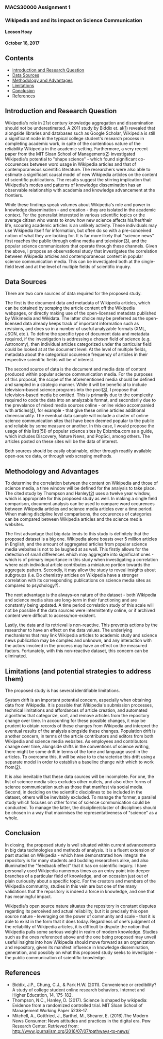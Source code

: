 ### MACS30000 Assignment 1
### Wikipedia and and its impact on Science Communication
#### Leoson Hoay
#### October 16, 2017


## Contents
* [Introduction and Research Question](#introduction)
* [Data Sources](#data)
* [Methodology and Advantages](#method)
* [Limitations](#limitations)
* [Conclusion](#conclusion)
* [References](#references)



## Introduction and Research Question <a name = "introduction"></a>
Wikipedia's role in 21st century knowledge aggregation and dissemination should not be underestimated. A 2011 study by Biddix et. al([1]) revealed that alongside libraries and databases such as Google Scholar, Wikipedia is still a significant node in the typical college student's research process in completing academic work, in spite of the contentious nature of the reliability Wikipedia in the academic setting. Furthermore, a very recent paper from the MIT Sloan School of Management([2]) investigated Wikipedia's potential to "shape science" - which found significant co-occurences between word usage in Wikipedia articles and that of contemporaneous scientific literature. The researchers were also able to estimate a significant causal model of new Wikipedia articles on the content of scientific publications. The results suggest the stirring implication that Wikipedia's modes and patterns of knowledge dissemination has an observable relationship with academia and knowledge advancement at the frontiers.

While these findings speak volumes about Wikipedia's role and power in knowledge dissemination - and creation - they are isolated in the academic context. For the generalist interested in various scientific topics or the average citizen who wants to know how new science affects his/her/their life, scouring academic articles is an unlikely activity. These individuals may use Wikipedia itself for information, but often do so with a pre-conceived notion of what they are looking for. It is far more likely that "science news" first reaches the public through online media and television([3]), and the popular science communicators that operate through these channels. Given the above, I propose an observational study that investigates the correlation between Wikipedia articles and contemporaneous content in popular science communication media. This can be investigated both at the single-field level and at the level of multiple fields of scientific inquiry.
 

## Data Sources <a name = "data"></a>
There are two core sources of data required for the proposed study. 

The first is the document data and metadata of Wikipedia articles, which can be obtained by scraping the article content off the Wikipedia webpages, or directly making use of the open-licensed metadata published by Wikimedia and Wikidata. The latter choice may be preferred as the open-licensed data already keeps track of important information such as revisions, and does so in a number of useful analyzable formats (XML, JSON, etc.). To define the specific type of document data and metadata required, if the investigation is addressing a chosen field of science (e.g. Astronomy), then individual articles categorized under the particular field could be looked at at the document level. At the level of multiple fields, metadata about the categorical occurence frequency of articles in their respective scientific fields will be of interest. 

The second source of data is the document and media data of content produced within popular science communication media. For the purposes of this proposal, the scope of the aforementioned media should be defined and sampled in a strategic manner. While it will be beneficial to include television-based science programs into the pool([3]), I propose that television-based media be omitted. This is primarily due to the complexity required to code the data into an analyzable format, and secondarily due to the prevalance of mixed media sources online - online video accompanied with articles([4]), for example - that give these online articles additional dimensionality. The eventual data sample will include a cluster of online science communication sites that have been deemed popular to the public and reliable by some measure or another. In this case, I would propose the usage of this list([5]) of popular science sites by Ebizmba.com as a guide, which includes Discovery, Nature News, and PopSci, among others. The articles posted on these sites will be the data of interest.

Both sources should be easily obtainable, either through readily available open-source data, or through web scraping methods.


## Methodology and Advantages <a name = "method"></a>
To determine the correlation between the content on Wikipedia and those of science media, a time window will be defined for the analysis to take place. The cited study by Thompson and Hanley([2]) uses a twelve year window, which is appropriate for this proposed study as well. In making a single field comparison, document analysis can be used to compare word occurences between Wikipedia articles and science media articles over a time period. When making discipline level comparisons, the occurences of categories can be compared between Wikipedia articles and the science media websites.  

The first advantage that big data lends to this study is definitely that the proposed dataset is a big one. Wikipedia alone boasts over 5 million articles in English, and the amount of aggregated articles from popular science media websites is not to be laughed at as well. This firstly allows for the detection of small differences which may aggregate into significant ones - which is of primary importance in this study when investigating a correlation where each individual article contributes a miniature portion towards the aggregate pattern. Secondly, it may allow the study to reveal insights about subgroups (i.e. Do chemistry articles on Wikipedia have a stronger correlation with its corresponding publications on science media sites as compared to psychology?).

The next advantage is the always-on nature of the dataset - both Wikipedia and science media sites are long-term in their functioning and are constantly being updated. A time period correlation study of this scale will not be possible if the data sources were intermittently online, or if archived content were difficult to access/non-existent.

Lastly, the data and its retrieval is non-reactive. This prevents actions by the researcher to have an effect on the data values. The underlying mechanisms that may link Wikipedia articles to academic study and science news publication may be complex and unknown, and any interaction with the actors involved in the process may have an effect on the measured factors. Fortunately, with this non-reactive dataset, this concern can be eliminated. 


## Limitations (and potential strategies to address them) <a name = "limitations"></a>
The proposed study is has several identifiable limitations. 

System drift is an important potential concern, especially when obtaining data from Wikipedia. It is possible that Wikipedia's submission processes, technical limitations and affordances of article creation, and automated algorithms that categorize, sort, and remove articles from the repository change over time. In accounting for these possible changes, it may be prudent to obtain records of these changes from Wikipedia and interpret the eventual results of the analysis alongside these changes. Population drift is another concern, in terms of the article contributors and editors from both Wikipedia and science media websites. As employees and contributors change over time, alongside shifts in the conventions of science writing, there might be some drift in terms of the tone and language used in the articles. To overcome this, it will be wise to to characterise this drift using a separate model in order to establish a baseline change with which to work from([2]).  

It is also inevitable that these data sources will be incomplete. For one, the list of science media sites excludes other outlets, and also other forms of science communication such as those that manifest via social media. Second, in deciding on the scientific disciplines to be included in the dataset, others will be inevitably excluded. To manage the former, a parallel study which focuses on other forms of science communication could be conducted. To manage the latter, the discipline/cluster of disciplines should be chosen in a way that maximises the representativeness of "science" as a whole. 


## Conclusion <a name = "conclusion"></a>
In closing, the proposed study is well situated within current advancements in big data technologies and methods of analysis. It is a fluent extension of past studies on Wikipedia - which have demonstrated how integral the repository is for many students and budding researchers alike, and also illuminated the "feedback effect" that it has on scientific inquiry. I have personally used Wikipedia numerous times as an entry point into deeper branches of a particular field of knowledge, and on occasion just out of plain curiousity about a specific topic. For the creators and members of the Wikipedia community, studies in this vein are but one of the many validations that the repository is indeed a force in knowledge, and one that has meaningful impact.

Wikipedia's open source nature situates the repository in constant disputes regarding its perceived and actual reliability, but it is precisely this open source nature - leveraging on the power of community and scale - that it is able to exist in the form that it does today. Regardless of one's judgment of the reliability of Wikipedia articles, it is difficult to dispute the notion that Wikipedia pulls some serious weight in realm of modern knowledge. Studies such as the ones referenced above and the one being proposed may unveil useful insights into how Wikipedia should move forward as an organization and repository, given its manifest influence in knowledge dissemination, generation, and possibly on what this proposed study seeks to investigate - the public communication of scientific knowledge. 


## References <a name = "references"></a>

- Biddix, J.P., Chung, C.J., & Park H.W. (2011). Convenience or credibility? A study of college student online research behaviors. Internet and Higher Education, 14, 175-182.
- Thompson, N.C., Hanley, D. (2017). Science is shaped by wikipedia: Evidence from a randomized controlled trial. MIT Sloan School of Management Working Paper 5238-17.
- Mitchell, A., Gottfried, J., Barthel, M., Shearer, E. (2016).The Modern News Consumer: News attitudes and practices in the digital era. Pew Research Center. Retrieved from: http://www.journalism.org/2016/07/07/pathways-to-news/


[1]: https://www.researchgate.net/publication/222036119_Convenience_or_credibility_A_study_of_college_student_research_behaviors
[2]: http://www.nature.com/news/wikipedia-shapes-language-in-science-papers-1.22656
[3]: http://www.journalism.org/2016/07/07/pathways-to-news/
[4]: http://www.nature.com/news/1-500-scientists-lift-the-lid-on-reproducibility-1.19970

